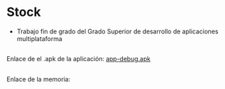# Stock
* Trabajo fin de grado del Grado Superior de desarrollo de aplicaciones multiplataforma
##
Enlace de el .apk de la aplicación:
[app-debug.apk
](https://github.com/zKisko/Stock/blob/master/app-debug.apk)
##
Enlace de la memoria:

